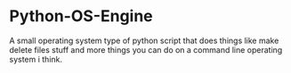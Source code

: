 # Python-OS-Engine
A small operating system type of python script that does things like make delete files stuff and more things you can do on a command line operating system i think.
